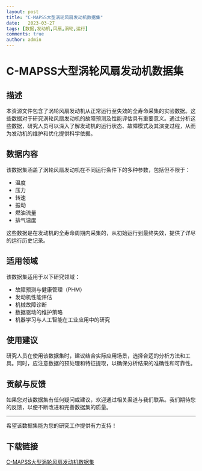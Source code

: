 ```yaml
---
layout: post
title: "C-MAPSS大型涡轮风扇发动机数据集"
date:   2023-03-27
tags: [数据,发动机,风扇,涡轮,运行]
comments: true
author: admin
---
```

# C-MAPSS大型涡轮风扇发动机数据集

## 描述

本资源文件包含了涡轮风扇发动机从正常运行至失效的全寿命采集的实验数据。这些数据对于研究涡轮风扇发动机的故障预测及性能评估具有重要意义。通过分析这些数据，研究人员可以深入了解发动机的运行状态、故障模式及其演变过程，从而为发动机的维护和优化提供科学依据。

## 数据内容

该数据集涵盖了涡轮风扇发动机在不同运行条件下的多种参数，包括但不限于：

- 温度
- 压力
- 转速
- 振动
- 燃油流量
- 排气温度

这些数据是在发动机的全寿命周期内采集的，从初始运行到最终失效，提供了详尽的运行历史记录。

## 适用领域

该数据集适用于以下研究领域：

- 故障预测与健康管理（PHM）
- 发动机性能评估
- 机械故障诊断
- 数据驱动的维护策略
- 机器学习与人工智能在工业应用中的研究

## 使用建议

研究人员在使用该数据集时，建议结合实际应用场景，选择合适的分析方法和工具。同时，应注意数据的预处理和特征提取，以确保分析结果的准确性和可靠性。

## 贡献与反馈

如果您对该数据集有任何疑问或建议，欢迎通过相关渠道与我们联系。我们期待您的反馈，以便不断改进和完善数据集的质量。

---

希望该数据集能为您的研究工作提供有力支持！

## 下载链接

[C-MAPSS大型涡轮风扇发动机数据集](https://pan.quark.cn/s/f68f6f8da893)